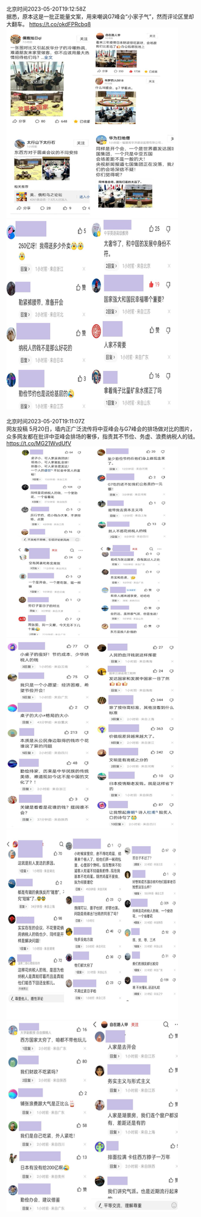 北京时间2023-05-20T19:12:58Z<br>据悉，原本这是一批正能量文案，用来嘲讽G7峰会“小家子气”，然而评论区里却大翻车。 https://t.co/okdFPRcbq8<br><img src='/temp/image/2023/u-Month-5/1659879886754926592_0.jpg' width='450' height='500'><img src='/temp/image/2023/u-Month-5/1659879886754926592_1.jpg' width='450' height='500'><br><br>北京时间2023-05-20T19:11:07Z<br>网友投稿
5月20日，墙内正广泛流传将中亚峰会与G7峰会的排场做对比的图片，众多网友都在批评中亚峰会排场的奢侈，指责其不节俭、务虚、浪费纳税人的钱。 https://t.co/MG21WvdUfV<br><img src='/temp/image/2023/u-Month-5/1659879420335718400_0.jpg' width='450' height='500'><img src='/temp/image/2023/u-Month-5/1659879420335718400_1.jpg' width='450' height='500'><img src='/temp/image/2023/u-Month-5/1659879420335718400_2.jpg' width='450' height='500'><img src='/temp/image/2023/u-Month-5/1659879420335718400_3.jpg' width='450' height='500'><br><br>